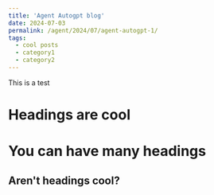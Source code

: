 ```yaml
---
title: 'Agent Autogpt blog'
date: 2024-07-03
permalink: /agent/2024/07/agent-autogpt-1/
tags:
  - cool posts
  - category1
  - category2
---
```


This is a test

Headings are cool
======

You can have many headings
======

Aren't headings cool?
------